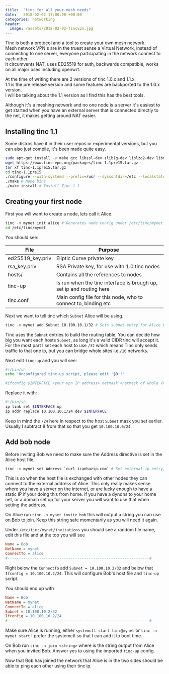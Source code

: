```yaml
---
title:  "tinc for all your mesh needs"
date:   2018-02-02 17:00:00 +00:00
categories: networking
header:
  image: /assets/2018-02-02-tincvpn.jpg
---
```

Tinc is both a protocol and a tool to create your own mesh network.  
Mesh network VPN's are in the truest sense a Virtual Network, instead of connecting to one server, everyone participating in the network connect to each other.  
It circumvents NAT, uses ED25519 for auth, backwards compatible, works on all major oses including openwrt.  

At the time of writing there are 2 versions of tinc 1.0.x and 1.1.x.  
1.1 is the pre release version and some features are backported to the 1.0.x version.  
I will be talking about the 1.1 version as I find this has the best tools.  


Although it's a meshing network and no one node is a server it's easiest to get started when you have an external server that is connected directly to the net, it makes getting around NAT easier.

## Installing tinc 1.1
Some distros have it in their user repos or experimental versions, but you can also just compile, it's been made quite easy.

``` bash
sudo apt-get install -y make gcc libssl-dev zlib1g-dev liblzo2-dev libncurses5-dev libreadline6-dev # Build Dependencies
wget https://www.tinc-vpn.org/packages/tinc-1.1pre15.tar.gz
tar xf tinc-1.1pre15.tar.gz
cd tinc-1.1pre15
./configure --with-systemd --prefix=/usr --sysconfdir=/etc --localstatedir=/var --sbindir=/usr/sbin --with-systemdsystemunitdir=/usr/lib/systemd/system # Default flags for most distros
./make # Make bins
./make install # Install Tinc 1.1
```

## Creating your first node
First you will want to create a node, lets call it Alice.
``` bash
tinc -n mynet init alice # Generates node config under /etc/tinc/mynet
cd /etc/tinc/mynet
```

You should see:

| File             | Purpose                                                              |
| ---------------- | -------------------------------------------------------------------- |
| ed25519_key.priv | Eliptic Curve private key                                            |
| rsa_key.priv     | RSA Private key, for use with 1.0 tinc nodes                         |
| hosts/           | Contains all the references to nodes                                 |
| tinc-up          | Is run when the tinc interface is brough up, set ip and routing here |
| tinc.conf        | Main config file for this node, who to connect to, binding etc       |


Next we want to tell tinc which `Subnet` Alice will be using.

``` bash
tinc -n mynet add Subnet 10.100.10.1/32 # Sets subnet entry for Alice host under hosts/
```

Tinc uses the `Subnet` entries to build the routing table.
You can decide how big you want each hosts `Subnet`, as long it's a valid CIDR tinc will accept it.
For the most part I set each host to use `/32` which means Tinc only sends traffic to that one ip, but you can bridge whole sites i.e.`/16` networks.

Next edit `tinc-up` and you will see:
``` bash
#!/bin/sh
echo 'Unconfigured tinc-up script, please edit '$0'!'

#ifconfig $INTERFACE <your vpn IP address> netmask <netmask of whole VPN>
```

Replace it with:
``` bash
#!/bin/sh
ip link set $INTERFACE up
ip addr replace 10.100.10.1/24 dev $INTERFACE
```
Keep in mind the `/24` here in respect to the host `Subnet` mask you set earlier. Usually I subtract 8 from that so that you get `10.100.10.0/24`

## Add bob node
Before inviting Bob we need to make sure the Address directive is set in the Alice host file.
``` bash
tinc -n mynet set Address `curl icanhazip.com` # Set external ip entry, this can also be a hostname i.e.example.com
```
This is so when the host file is exchanged with other nodes they can connect to the external address of Alice.
This only really makes sense where you have a server on the internet, or are lucky enough to have a static IP if your doing this from home.
If you have a dyndns to your home net, or a domain set up for your server you will want to use that when setting the address.

On Alice run `tinc -n mynet invite bob` this will output a string you can use on Bob to join.
Keep this string safe momentarily as you will need it again.

Under `/etc/tinc/mynet/invitations` you should see a random file name, edit this file and at the top you will see

``` ini
Name = Bob
NetName = mynet
ConnectTo = alice
#---------------------------------------------------------------#
```

Right below the `ConnectTo` add `Subnet = 10.100.10.2/32` and below that `Ifconfig = 10.100.10.2/24`.
This will configure Bob's host file and `tinc-up` script.

You should end up with
``` ini
Name = Bob
NetName = mynet
ConnectTo = alice
Subnet = 10.100.10.2/32
Ifconfig = 10.100.10.2/24
#---------------------------------------------------------------#
```

Make sure Alice is running, either `systemctl start tinc@mynet` or `tinc -n mynet start`
I prefer the systemctl so that I can add it to boot time.

On Bob run `tinc -n join <string>` where *<string>* is the string output from Alice when you invited Bob.
Answer yes to using the imported `tinc-up` config.

Now that Bob has joined the network that Alice is in the two sides should be able to ping each other using their tinc ip.

